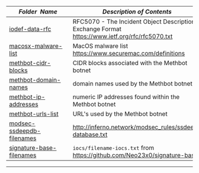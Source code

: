 |&nbsp;&nbsp;&nbsp;&nbsp;&nbsp;&nbsp;_Folder&nbsp;&nbsp;Name_&nbsp;&nbsp;&nbsp;&nbsp;&nbsp;&nbsp;| _Description of Contents_
|:--------------------|--------------------------------------------------------------------------------------------------------------------------------------------------------
| [iodef-data-rfc](iodef-data-rfc.txt) |  RFC5070 - The Incident Object Description Exchange Format <https://www.ietf.org/rfc/rfc5070.txt> 
| [macosx-malware-list](macosx-malware-list.txt) | MacOS malware list <https://www.securemac.com/definitions>
| [methbot-cidr-blocks](methbot-cidr-blocks.txt) |  CIDR blocks associated with the Methbot botnet 
| [methbot-domain-names](methbot-domain-names.txt) |  domain names used by the Methbot botnet 
| [methbot-ip-addresses](methbot-ip-addresses.txt) |  numeric IP addresses found within the Methbot botnet 
| [methbot-urls-list](methbot-urls-list.txt.xz) |  URL's used by the Methbot botnet 
| [modsec-ssdeepdb-filenames](modsec-ssdeepdb-filenames.txt) |  <http://inferno.network/modsec_rules/ssdeep-database.txt> 
| [signature-base-filenames](signature-base-filenames.txt) | `iocs/filename-iocs.txt` from <https://github.com/Neo23x0/signature-base>

* * *

